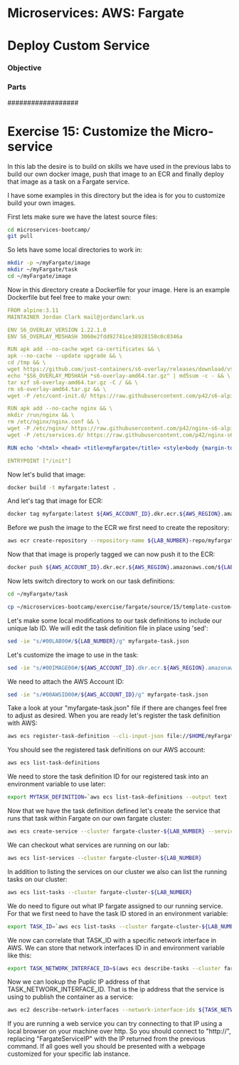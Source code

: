 # Microservices: AWS: Fargate
# Deploy Custom Service

### Objective



### Parts




##################

# Exercise 15: Customize the Micro-service

In this lab the desire is to build on skills we have used in the previous labs to build our own docker image, push that image to an ECR and finally deploy that image as a task on a Fargate service.

I have some examples in this directory but the idea is for you to customize build your own images.

First lets make sure we have the latest source files:
~~~bash
cd microservices-bootcamp/
git pull
~~~

So lets have some local directories to work in:
~~~bash
mkdir -p ~/myFargate/image
mkdir ~/myFargate/task
cd ~/myFargate/image
~~~

Now in this directory create a Dockerfile for your image.  Here is an example Dockerfile but feel free to make your own:
~~~yaml
FROM alpine:3.11
MAINTAINER Jordan Clark mail@jordanclark.us

ENV S6_OVERLAY_VERSION 1.22.1.0
ENV S6_OVERLAY_MD5HASH 3060e2fdd92741ce38928150c0c0346a

RUN apk add --no-cache wget ca-certificates && \
apk --no-cache --update upgrade && \
cd /tmp && \
wget https://github.com/just-containers/s6-overlay/releases/download/v$S6_OVERLAY_VERSION/s6-overlay-amd64.tar.gz && \
echo "$S6_OVERLAY_MD5HASH *s6-overlay-amd64.tar.gz" | md5sum -c - && \
tar xzf s6-overlay-amd64.tar.gz -C / && \
rm s6-overlay-amd64.tar.gz && \
wget -P /etc/cont-init.d/ https://raw.githubusercontent.com/p42/s6-alpine-docker/3.11/container-files/etc/cont-init.d/00_bootstrap.sh

RUN apk add --no-cache nginx && \
mkdir /run/nginx && \
rm /etc/nginx/nginx.conf && \
wget -P /etc/nginx/ https://raw.githubusercontent.com/p42/nginx-s6-alpine-docker/master/container-files/etc/nginx/nginx.conf && \
wget -P /etc/services.d/ https://raw.githubusercontent.com/p42/nginx-s6-alpine-docker/master/container-files/etc/services.d/nginx/run

RUN echo '<html> <head> <title>myFargate</title> <style>body {margin-top: 40px;} </style> </head><body> <div style=text-align:center> <h1>myFargate</h1> <h2>Congratulations!</h2> <p>My application is running in Fargate.</p> </div></body></html>' > /var/lib/nginx/html/index.html

ENTRYPOINT ["/init"]
~~~

Now let's bulid that image:
~~~bash
docker build -t myfargate:latest .
~~~

And let's tag that image for ECR:
~~~bash
docker tag myfargate:latest ${AWS_ACCOUNT_ID}.dkr.ecr.${AWS_REGION}.amazonaws.com/${LAB_NUMBER}-repo/myfargate:latest
~~~

Before we push the image to the ECR we first need to create the repository:
~~~bash
aws ecr create-repository --repository-name ${LAB_NUMBER}-repo/myfargate
~~~

Now that that image is properly tagged we can now push it to the ECR:
~~~bash
docker push ${AWS_ACCOUNT_ID}.dkr.ecr.${AWS_REGION}.amazonaws.com/${LAB_NUMBER}-repo/myfargate:latest
~~~

Now lets switch directory to work on our task definitions:
~~~bash
cd ~/myFargate/task
~~~

~~~bash
cp ~/microservices-bootcamp/exercise/fargate/source/15/template-custom-task.json myfargate-task.json
~~~

Let's make some local modifications to our task definitions to include our unique lab ID.  We will edit the task definition file in place using 'sed':
~~~bash
sed -ie "s/#00LAB00#/${LAB_NUMBER}/g" myfargate-task.json
~~~

Let's customize the image to use in the task:
~~~bash
sed -ie "s/#00IMAGE00#/${AWS_ACCOUNT_ID}.dkr.ecr.${AWS_REGION}.amazonaws.com\/${LAB_NUMBER}-repo\/myfargate:latest/g" myfargate-task.json
~~~

We need to attach the AWS Account ID:
~~~bash
sed -ie "s/#00AWSID00#/${AWS_ACCOUNT_ID}/g" myfargate-task.json
~~~

Take a look at your "myfargate-task.json" file if there are changes feel free to adjust as desired.  When you are ready let's register the task definition with AWS:
~~~bash
aws ecs register-task-definition --cli-input-json file://$HOME/myFargate/task/myfargate-task.json
~~~

You should see the registered task definitions on our AWS account:
~~~bash
aws ecs list-task-definitions
~~~

We need to store the task definition ID for our registered task into an environment variable to use later:
~~~bash
export MYTASK_DEFINITION=`aws ecs list-task-definitions --output text | grep myfargate-${LAB_NUMBER} | tail -n1 | cut -d/ -f2`
~~~

Now that we have the task definition defined let's create the service that runs that task within Fargate on our own fargate cluster:
~~~bash
aws ecs create-service --cluster fargate-cluster-${LAB_NUMBER} --service-name myfargate-service-${LAB_NUMBER} --task-definition ${MYTASK_DEFINITION} --desired-count 1 --launch-type "FARGATE" --network-configuration "awsvpcConfiguration={subnets=[${LAB_SUBNET}],securityGroups=[${LAB_SECURITYGROUP}],assignPublicIp=ENABLED}"
~~~

We can checkout what services are running on our lab:
~~~bash
aws ecs list-services --cluster fargate-cluster-${LAB_NUMBER}
~~~

In addition to listing the services on our cluster we also can list the running tasks on our cluster:
~~~bash
aws ecs list-tasks --cluster fargate-cluster-${LAB_NUMBER}
~~~

We do need to figure out what IP fargate assigned to our running service.  For that we first need to have the task ID stored in an environment variable:
~~~bash
export TASK_ID=`aws ecs list-tasks --cluster fargate-cluster-${LAB_NUMBER} --output text | head -n1 | cut -d/ -f2`
~~~

We now can correlate that TASK_ID with a specific network interface in AWS.  We can store that network interfaces ID in and environment variable like this:
~~~bash
export TASK_NETWORK_INTERFACE_ID=$(aws ecs describe-tasks --cluster fargate-cluster-${LAB_NUMBER} --task ${TASK_ID} --query 'tasks[0].attachments[0].details[?name == `networkInterfaceId`].value' --output text)
~~~

Now we can lookup the Puplic IP address of that TASK_NETWORK_INTERFACE_ID.  That is the ip address that the service is using to publish the container as a service:
~~~bash
aws ec2 describe-network-interfaces --network-interface-ids ${TASK_NETWORK_INTERFACE_ID} --query 'NetworkInterfaces[0].Association.PublicIp' --output text
~~~

If you are running a web service you can try connecting to that IP using a local browser on your machine over http.  So you should connect to "http://<FargateServiceIP>", replacing "FargateServiceIP" with the IP returned from the previous command.  If all goes well you should be presented with a webpage customized for your specific lab instance.
